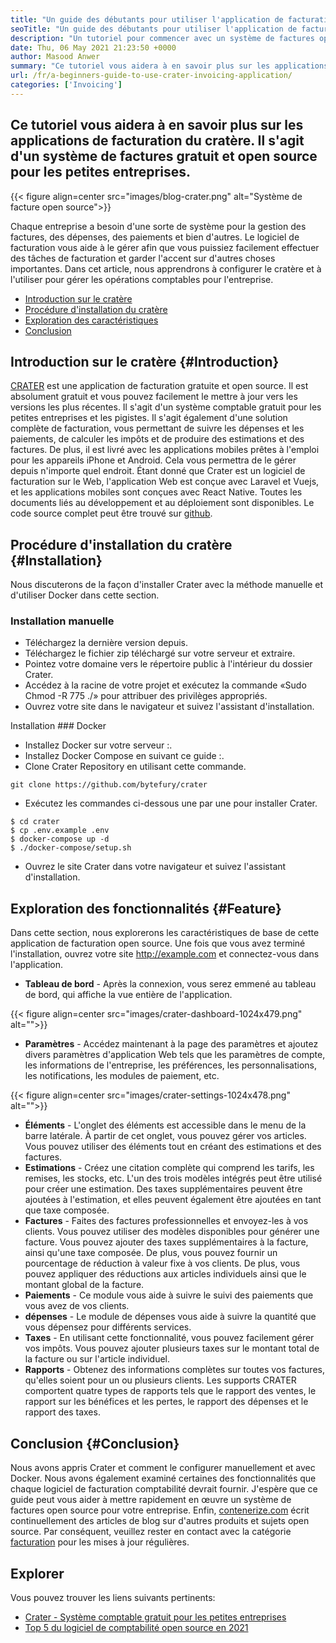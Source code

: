 ```yaml
---
title: "Un guide des débutants pour utiliser l'application de facturation du cratère" 
seoTitle: "Un guide des débutants pour utiliser l'application de facturation du cratère" 
description: "Un tutoriel pour commencer avec un système de factures open source. Cette directive de Crater vous aide à vous familiariser avec les concepts et fonctionnalités de base." 
date: Thu, 06 May 2021 21:23:50 +0000
author: Masood Anwer
summary: "Ce tutoriel vous aidera à en savoir plus sur les applications de facturation du cratère. Il s'agit d'un système de factures gratuit et open source pour les petites entreprises." 
url: /fr/a-beginners-guide-to-use-crater-invoicing-application/
categories: ['Invoicing']
---
```


## Ce tutoriel vous aidera à en savoir plus sur les applications de facturation du cratère. Il s'agit d'un système de factures gratuit et open source pour les petites entreprises.

{{< figure align=center src="images/blog-crater.png" alt="Système de facture open source">}}

Chaque entreprise a besoin d'une sorte de système pour la gestion des factures, des dépenses, des paiements et bien d'autres. Le logiciel de facturation vous aide à le gérer afin que vous puissiez facilement effectuer des tâches de facturation et garder l'accent sur d'autres choses importantes. Dans cet article, nous apprendrons à configurer le cratère et à l'utiliser pour gérer les opérations comptables pour l'entreprise.
  * [Introduction sur le cratère][1]
  * [Procédure d'installation du cratère][2]
  * [Exploration des caractéristiques][3]
  * [Conclusion][4]

## Introduction sur le cratère {#Introduction}

[CRATER][5] est une application de facturation gratuite et open source. Il est absolument gratuit et vous pouvez facilement le mettre à jour vers les versions les plus récentes. Il s'agit d'un système comptable gratuit pour les petites entreprises et les pigistes. Il s'agit également d'une solution complète de facturation, vous permettant de suivre les dépenses et les paiements, de calculer les impôts et de produire des estimations et des factures. De plus, il est livré avec les applications mobiles prêtes à l'emploi pour les appareils iPhone et Android. Cela vous permettra de le gérer depuis n'importe quel endroit. Étant donné que Crater est un logiciel de facturation sur le Web, l'application Web est conçue avec Laravel et Vuejs, et les applications mobiles sont conçues avec React Native. Toutes les documents liés au développement et au déploiement sont disponibles. Le code source complet peut être trouvé sur [github][6].

## Procédure d'installation du cratère {#Installation}

Nous discuterons de la façon d'installer Crater avec la méthode manuelle et d'utiliser Docker dans cette section.

### Installation manuelle
  * Téléchargez la dernière version depuis.
  * Téléchargez le fichier zip téléchargé sur votre serveur et extraire.
  * Pointez votre domaine vers le répertoire public à l'intérieur du dossier Crater.
  * Accédez à la racine de votre projet et exécutez la commande «Sudo Chmod -R 775 ./» pour attribuer des privilèges appropriés.
  * Ouvrez votre site dans le navigateur et suivez l'assistant d'installation.

Installation ### Docker
  * Installez Docker sur votre serveur :.
  * Installez Docker Compose en suivant ce guide :.
  * Clone Crater Repository en utilisant cette commande.
```
git clone https://github.com/bytefury/crater
```
  * Exécutez les commandes ci-dessous une par une pour installer Crater.
```
$ cd crater
$ cp .env.example .env
$ docker-compose up -d
$ ./docker-compose/setup.sh
```
  * Ouvrez le site Crater dans votre navigateur et suivez l'assistant d'installation.

## Exploration des fonctionnalités {#Feature}

Dans cette section, nous explorerons les caractéristiques de base de cette application de facturation open source. Une fois que vous avez terminé l'installation, ouvrez votre site http://example.com et connectez-vous dans l'application.
  *  **Tableau de bord**  - Après la connexion, vous serez emmené au tableau de bord, qui affiche la vue entière de l'application.

{{< figure align=center src="images/crater-dashboard-1024x479.png" alt="">}}

  *  **Paramètres**  - Accédez maintenant à la page des paramètres et ajoutez divers paramètres d'application Web tels que les paramètres de compte, les informations de l'entreprise, les préférences, les personnalisations, les notifications, les modules de paiement, etc.

{{< figure align=center src="images/crater-settings-1024x478.png" alt="">}}

  *  **Éléments**  - L'onglet des éléments est accessible dans le menu de la barre latérale. À partir de cet onglet, vous pouvez gérer vos articles. Vous pouvez utiliser des éléments tout en créant des estimations et des factures.
  *  **Estimations**  - Créez une citation complète qui comprend les tarifs, les remises, les stocks, etc. L'un des trois modèles intégrés peut être utilisé pour créer une estimation. Des taxes supplémentaires peuvent être ajoutées à l'estimation, et elles peuvent également être ajoutées en tant que taxe composée.
  *  **Factures**  - Faites des factures professionnelles et envoyez-les à vos clients. Vous pouvez utiliser des modèles disponibles pour générer une facture. Vous pouvez ajouter des taxes supplémentaires à la facture, ainsi qu'une taxe composée. De plus, vous pouvez fournir un pourcentage de réduction à valeur fixe à vos clients. De plus, vous pouvez appliquer des réductions aux articles individuels ainsi que le montant global de la facture.
  *  **Paiements**  - Ce module vous aide à suivre le suivi des paiements que vous avez de vos clients.
  *  **dépenses**  - Le module de dépenses vous aide à suivre la quantité que vous dépensez pour différents services.
  *  **Taxes**  - En utilisant cette fonctionnalité, vous pouvez facilement gérer vos impôts. Vous pouvez ajouter plusieurs taxes sur le montant total de la facture ou sur l'article individuel.
  *  **Rapports**  - Obtenez des informations complètes sur toutes vos factures, qu'elles soient pour un ou plusieurs clients. Les supports CRATER comportent quatre types de rapports tels que le rapport des ventes, le rapport sur les bénéfices et les pertes, le rapport des dépenses et le rapport des taxes.

## Conclusion {#Conclusion}

Nous avons appris Crater et comment le configurer manuellement et avec Docker. Nous avons également examiné certaines des fonctionnalités que chaque logiciel de facturation comptabilité devrait fournir. J'espère que ce guide peut vous aider à mettre rapidement en œuvre un système de factures open source pour votre entreprise.
Enfin, [contenerize.com][7] écrit continuellement des articles de blog sur d'autres produits et sujets open source. Par conséquent, veuillez rester en contact avec la catégorie [facturation][8] pour les mises à jour régulières.

## Explorer
Vous pouvez trouver les liens suivants pertinents:
  * [Crater - Système comptable gratuit pour les petites entreprises][5]
  * [Top 5 du logiciel de comptabilité open source en 2021][9]



 [1]: #Introduction
 [2]: #Installation
 [3]: #Feature
 [4]: #Conclusion
 [5]: https://products.containerize.com/invoicing/crater/
 [6]: https://github.com/bytefury/crater
 [7]: https://containerize.com
 [8]: https://blog.containerize.com/category/invoicing/
 [9]: https://blog.containerize.com/invoicing/top-5-open-source-accounting-software-in-the-year-2021/
